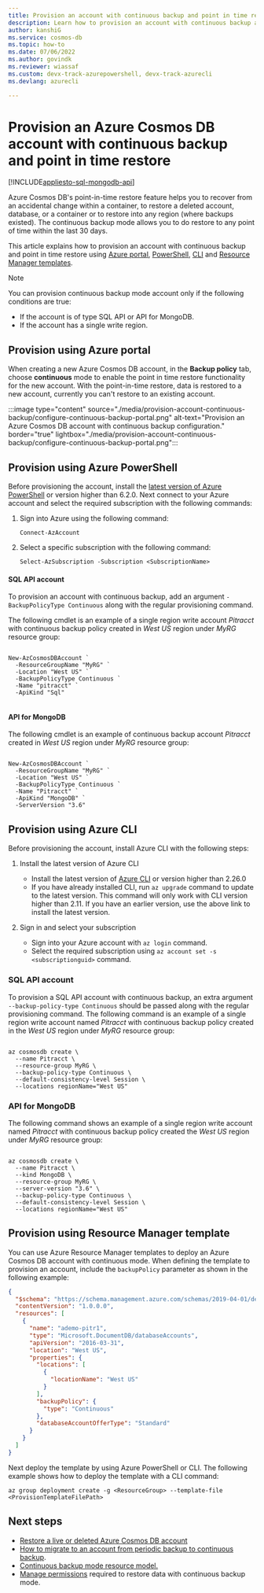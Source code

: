 ```yaml
---
title: Provision an account with continuous backup and point in time restore in Azure Cosmos DB
description: Learn how to provision an account with continuous backup and point in time restore using Azure portal, PowerShell, CLI and Resource Manager templates.
author: kanshiG
ms.service: cosmos-db
ms.topic: how-to
ms.date: 07/06/2022
ms.author: govindk
ms.reviewer: wiassaf
ms.custom: devx-track-azurepowershell, devx-track-azurecli 
ms.devlang: azurecli

---
```


# Provision an Azure Cosmos DB account with continuous backup and point in time restore 
[!INCLUDE[appliesto-sql-mongodb-api](includes/appliesto-sql-mongodb-api.md)]

Azure Cosmos DB's point-in-time restore feature helps you to recover from an accidental change within a container, to restore a deleted account, database, or a container or to restore into any region (where backups existed). The continuous backup mode allows you to do restore to any point of time within the last 30 days.

This article explains how to provision an account with continuous backup and point in time restore using [Azure portal](#provision-portal), [PowerShell](#provision-powershell), [CLI](#provision-cli) and [Resource Manager templates](#provision-arm-template).

> [!NOTE]
> You can provision continuous backup mode account only if the following conditions are true:
>
> * If the account is of type SQL API or API for MongoDB.
> * If the account has a single write region.


## <a id="provision-portal"></a>Provision using Azure portal

When creating a new Azure Cosmos DB account, in the **Backup policy** tab, choose **continuous** mode to enable the point in time restore functionality for the new account. With the point-in-time restore, data is restored to a new account, currently you can't restore to an existing account.

:::image type="content" source="./media/provision-account-continuous-backup/configure-continuous-backup-portal.png" alt-text="Provision an Azure Cosmos DB account with continuous backup configuration." border="true" lightbox="./media/provision-account-continuous-backup/configure-continuous-backup-portal.png":::

## <a id="provision-powershell"></a>Provision using Azure PowerShell

Before provisioning the account, install the [latest version of Azure PowerShell](/powershell/azure/install-az-ps?view=azps-6.2.1&preserve-view=true) or version higher than 6.2.0. Next connect to your Azure account and select the required subscription with the following commands:

1. Sign into Azure using the following command:

   ```azurepowershell
   Connect-AzAccount
   ```

1. Select a specific subscription with the following command:

   ```azurepowershell
   Select-AzSubscription -Subscription <SubscriptionName>
   ```

#### <a id="provision-powershell-sql-api"></a>SQL API account

To provision an account with continuous backup, add an argument `-BackupPolicyType Continuous` along with the regular provisioning command.

The following cmdlet is an example of a single region write account *Pitracct* with continuous backup policy created in *West US* region under *MyRG* resource group:

```azurepowershell

New-AzCosmosDBAccount `
  -ResourceGroupName "MyRG" `
  -Location "West US" `
  -BackupPolicyType Continuous `
  -Name "pitracct" `
  -ApiKind "Sql"
   	  
```

#### <a id="provision-powershell-mongodb-api"></a>API for MongoDB

The following cmdlet is an example of continuous backup account *Pitracct* created in *West US* region under *MyRG* resource group:

```azurepowershell

New-AzCosmosDBAccount `
  -ResourceGroupName "MyRG" `
  -Location "West US" `
  -BackupPolicyType Continuous `
  -Name "Pitracct" `
  -ApiKind "MongoDB" `
  -ServerVersion "3.6"

```

## <a id="provision-cli"></a>Provision using Azure CLI

Before provisioning the account, install Azure CLI with the following steps:

1. Install the latest version of Azure CLI

   * Install the latest version of [Azure CLI](/cli/azure/install-azure-cli) or version higher than 2.26.0
   * If you have already installed CLI, run `az upgrade` command to update to the latest version. This command will only work with CLI version higher than 2.11. If you have an earlier version, use the above link to install the latest version.

1. Sign in and select your subscription

   * Sign into your Azure account with `az login` command.
   * Select the required subscription using `az account set -s <subscriptionguid>` command.

### <a id="provision-cli-sql-api"></a>SQL API account

To provision a SQL API account with continuous backup, an extra argument `--backup-policy-type Continuous` should be passed along with the regular provisioning command. The following command is an example of a single region write account named *Pitracct* with continuous backup policy created in the *West US* region under *MyRG* resource group:

```azurecli-interactive

az cosmosdb create \
  --name Pitracct \
  --resource-group MyRG \
  --backup-policy-type Continuous \
  --default-consistency-level Session \
  --locations regionName="West US"

```

### <a id="provision-cli-mongo-api"></a>API for MongoDB

The following command shows an example of a single region write account named *Pitracct* with continuous backup policy created the *West US* region under *MyRG* resource group:

```azurecli-interactive

az cosmosdb create \
  --name Pitracct \
  --kind MongoDB \
  --resource-group MyRG \
  --server-version "3.6" \
  --backup-policy-type Continuous \
  --default-consistency-level Session \
  --locations regionName="West US"

```

## <a id="provision-arm-template"></a>Provision using Resource Manager template

You can use Azure Resource Manager templates to deploy an Azure Cosmos DB account with continuous mode. When defining the template to provision an account, include the `backupPolicy` parameter as shown in the following example:

```json
{
  "$schema": "https://schema.management.azure.com/schemas/2019-04-01/deploymentTemplate.json#",
  "contentVersion": "1.0.0.0",
  "resources": [
    {
      "name": "ademo-pitr1",
      "type": "Microsoft.DocumentDB/databaseAccounts",
      "apiVersion": "2016-03-31",
      "location": "West US",
      "properties": {
        "locations": [
          {
            "locationName": "West US"
          }
        ],
        "backupPolicy": {
          "type": "Continuous"
        },
        "databaseAccountOfferType": "Standard"
      }
    }
  ]
}
```

Next deploy the template by using Azure PowerShell or CLI. The following example shows how to deploy the template with a CLI command:

```azurecli-interactive
az group deployment create -g <ResourceGroup> --template-file <ProvisionTemplateFilePath>
```

## Next steps

* [Restore a live or deleted Azure Cosmos DB account](restore-account-continuous-backup.md)
* [How to migrate to an account from periodic backup to continuous backup](migrate-continuous-backup.md).
* [Continuous backup mode resource model.](continuous-backup-restore-resource-model.md)
* [Manage permissions](continuous-backup-restore-permissions.md) required to restore data with continuous backup mode.
